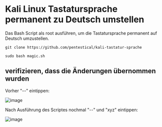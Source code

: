 # Kali Linux Tastatursprache permanent zu Deutsch umstellen

Das Bash Script als root ausführen, um die Tastatursprache permanent auf Deutsch umzustellen. 

```
git clone https://github.com/pentestical/kali-tastatur-sprache
``` 
``` 
sudo bash magic.sh
``` 

## verifizieren, dass die Änderungen übernommen wurden

Vorher "--" eintippen:

![image](https://user-images.githubusercontent.com/57206134/162622829-4cd10c58-201c-4c7f-85dd-acc1cb9eaf07.png)

Nach Ausführung des Scriptes nochmal "--" und "xyz" eintippen:

![image](https://user-images.githubusercontent.com/57206134/162622697-a5319539-d05e-4802-a83b-8d52cf30a406.png)

